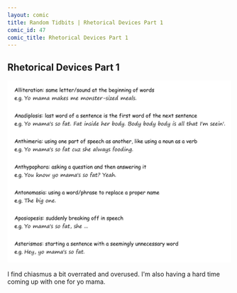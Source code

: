 ```yaml
---
layout: comic
title: Random Tidbits | Rhetorical Devices Part 1
comic_id: 47
comic_title: Rhetorical Devices Part 1
---
```


## Rhetorical Devices Part 1

<img id="img47" src="/assets/images/47.png">

I find chiasmus a bit overrated and overused. I'm also having a hard time coming up with one for yo mama.
